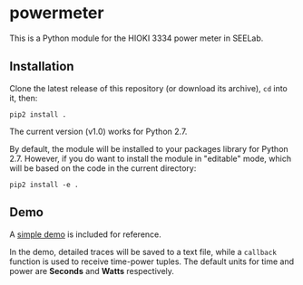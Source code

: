 # powermeter

This is a Python module for the HIOKI 3334 power meter in SEELab.

## Installation

Clone the latest release of this repository (or download its archive), `cd` into it, then:

```shell
pip2 install .
```

The current version (v1.0) works for Python 2.7.

By default, the module will be installed to your packages library for Python 2.7. However, if you do want to install the module in "editable" mode, which will be based on the code in the current directory:

```shell
pip2 install -e .
```

## Demo

A [simple demo](./demo/demo_simple.py) is included for reference.

In the demo, detailed traces will be saved to a text file, while a `callback` function is used to receive time-power tuples. The default units for time and power are **Seconds** and **Watts** respectively. 
